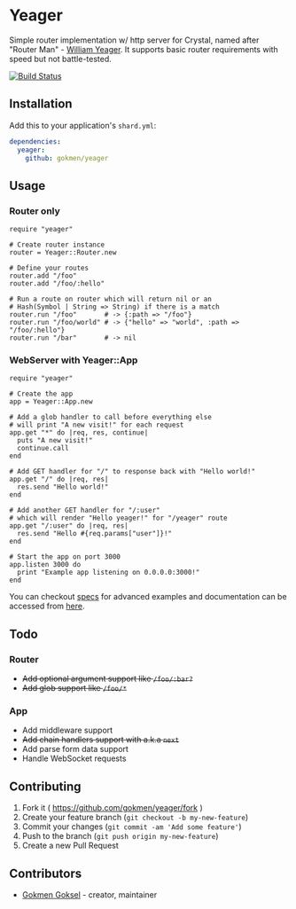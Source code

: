 # Yeager

Simple router implementation w/ http server for Crystal, named after
"Router Man" - [William Yeager](https://en.wikipedia.org/wiki/William_Yeager).
It supports basic router requirements with speed but not battle-tested.

[![Build Status](https://img.shields.io/travis/gokmen/yeager/master.svg)](https://travis-ci.org/gokmen/yeager)


## Installation

Add this to your application's `shard.yml`:

```yaml
dependencies:
  yeager:
    github: gokmen/yeager
```

## Usage

### Router only

```crystal
require "yeager"

# Create router instance
router = Yeager::Router.new

# Define your routes
router.add "/foo"
router.add "/foo/:hello"

# Run a route on router which will return nil or an
# Hash(Symbol | String => String) if there is a match
router.run "/foo"       # -> {:path => "/foo"}
router.run "/foo/world" # -> {"hello" => "world", :path => "/foo/:hello"}
router.run "/bar"       # -> nil

```

### WebServer with Yeager::App

```crystal
require "yeager"

# Create the app
app = Yeager::App.new

# Add a glob handler to call before everything else
# will print "A new visit!" for each request
app.get "*" do |req, res, continue|
  puts "A new visit!"
  continue.call
end

# Add GET handler for "/" to response back with "Hello world!"
app.get "/" do |req, res|
  res.send "Hello world!"
end

# Add another GET handler for "/:user"
# which will render "Hello yeager!" for "/yeager" route
app.get "/:user" do |req, res|
  res.send "Hello #{req.params["user"]}!"
end

# Start the app on port 3000
app.listen 3000 do
  print "Example app listening on 0.0.0.0:3000!"
end
```

You can checkout [specs](https://github.com/gokmen/yeager/blob/master/spec)
for advanced examples and documentation can be accessed
from [here](https://yeager.now.sh).

## Todo

### Router

 - ~~Add optional argument support like `/foo/:bar?`~~
 - ~~Add glob support like `/foo/*`~~

### App

 - Add middleware support
 - ~~Add chain handlers support with a.k.a `next`~~
 - Add parse form data support
 - Handle WebSocket requests

## Contributing

 1. Fork it ( https://github.com/gokmen/yeager/fork )
 2. Create your feature branch (`git checkout -b my-new-feature`)
 3. Commit your changes (`git commit -am 'Add some feature'`)
 4. Push to the branch (`git push origin my-new-feature`)
 5. Create a new Pull Request

## Contributors

- [Gokmen Goksel](https://github.com/gokmen) - creator, maintainer

